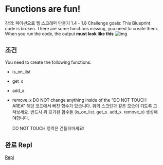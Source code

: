 # Functions are fun!

강의: 파이썬으로 웹 스크래퍼 만들기 1.4 - 1.8
Challenge goals:
This Blueprint code is broken. There are some functions missing, you need to create them. When you run the code, the output **must look like this**
![img]("https://nomad-coders-assets.s3.amazonaws.com/media/public/django-summernote/2020-04-13/b23ef8d3-eab8-412d-bd66-ea6062ce2b6f.png")

## 조건

You need to create the following functions:

- is_on_list
- get_x
- add_x
- remove_x
  DO NOT change anything inside of the "DO NOT TOUCH AREA"
  해당 코드에서 빠진 함수가 있습니다. 위의 스크린과 같은 모습이 되도록 고쳐보세요.
  반드시 위 표기된 함수들 (is_on_list. get_x. add_x. remove_x) 생성해야합니다.

  DO NOT TOUCH 영역은 건들지마세요!

## 완료 Repl

[Repl]("https://repl.it/repls/HummingToughCodegeneration")
